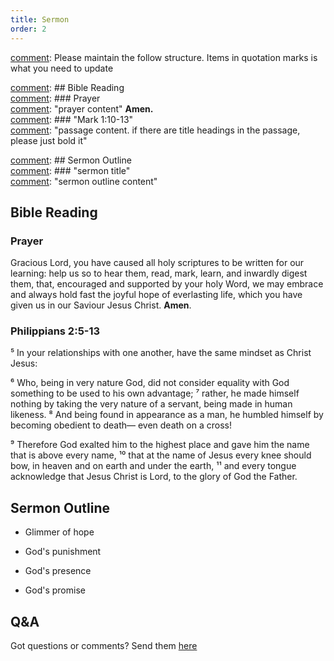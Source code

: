 ```yaml
---
title: Sermon 
order: 2
---
```


[comment]: Please maintain the follow structure. Items in quotation marks is what you need to update

[comment]: ## Bible Reading  
[comment]: ### Prayer  
[comment]: "prayer content"  **Amen.**  
[comment]:  ### "Mark 1:10-13"  
[comment]: "passage content. if there are title headings in the passage, please just bold it"  

[comment]: ## Sermon Outline  
[comment]: ### "sermon title"  
[comment]: "sermon outline content"  

[comment]: ------------------------------------------------------------------------------------

## Bible Reading

### Prayer
Gracious Lord, you have caused all holy scriptures to be written for our learning: help us so to hear them, read, mark, learn, and inwardly digest them, that, encouraged and supported by your holy Word, we may embrace and always hold fast the joyful hope of everlasting life, which you have given us in our Saviour Jesus Christ. **Amen**.

### Philippians 2:5-13
⁵ In your relationships with one another, have the same mindset as Christ Jesus:

⁶ Who, being in very nature God,
did not consider equality with God something to be used to his own advantage;
⁷ rather, he made himself nothing
by taking the very nature of a servant,
being made in human likeness.
⁸ And being found in appearance as a man,
he humbled himself
by becoming obedient to death—
even death on a cross!

⁹ Therefore God exalted him to the highest place
and gave him the name that is above every name,
¹⁰ that at the name of Jesus every knee should bow,
in heaven and on earth and under the earth,
¹¹ and every tongue acknowledge that Jesus Christ is Lord,
to the glory of God the Father.



## Sermon Outline

- Glimmer of hope

- God's punishment

- God's presence

- God's promise


## Q&A
Got questions or comments? Send them [here](https://tinyurl.com/SGHACQuestionsAnswers)
